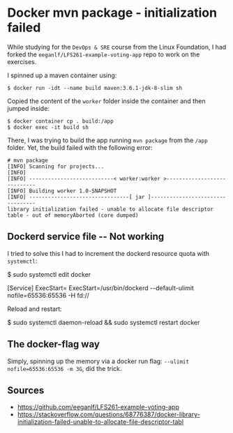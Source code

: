 # Docker mvn package - initialization failed

While studying for the `DevOps & SRE` course from the Linux Foundation, 
I had forked the `eeganlf/LFS261-example-voting-app` repo to work on the
exercises.

I spinned up a maven container using:

    $ docker run -idt --name build maven:3.6.1-jdk-8-slim sh

Copied the content of the `worker` folder inside the container and then jumped inside:

    $ docker container cp . build:/app
    $ docker exec -it build sh

There, I was trying to build the app running `mvn package` from the `/app` folder.
Yet, the build failed with the following error:

    # mvn package
    [INFO] Scanning for projects...
    [INFO] 
    [INFO] ---------------------------< worker:worker >----------------------------
    [INFO] Building worker 1.0-SNAPSHOT
    [INFO] --------------------------------[ jar ]---------------------------------
    library initialization failed - unable to allocate file descriptor table - out of memoryAborted (core dumped)

## Dockerd service file -- Not working
I tried to solve this I had to increment the dockerd resource quota with `systemctl`:

   $ sudo systemctl edit docker

   [Service]
   ExecStart=
   ExecStart=/usr/bin/dockerd --default-ulimit nofile=65536:65536 -H fd://

Reload and restart:

   $ sudo systemctl daemon-reload && sudo systemctl restart docker


## The docker-flag way

Simply, spinning up the memory via a docker run flag: `--ulimit nofile=65536:65536 -m 3G`, did the trick.


## Sources
- https://github.com/eeganlf/LFS261-example-voting-app
- https://stackoverflow.com/questions/68776387/docker-library-initialization-failed-unable-to-allocate-file-descriptor-tabl
